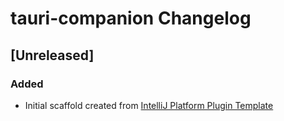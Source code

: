 <!-- Keep a Changelog guide -> https://keepachangelog.com -->

# tauri-companion Changelog

## [Unreleased]
### Added
- Initial scaffold created from [IntelliJ Platform Plugin Template](https://github.com/JetBrains/intellij-platform-plugin-template)
